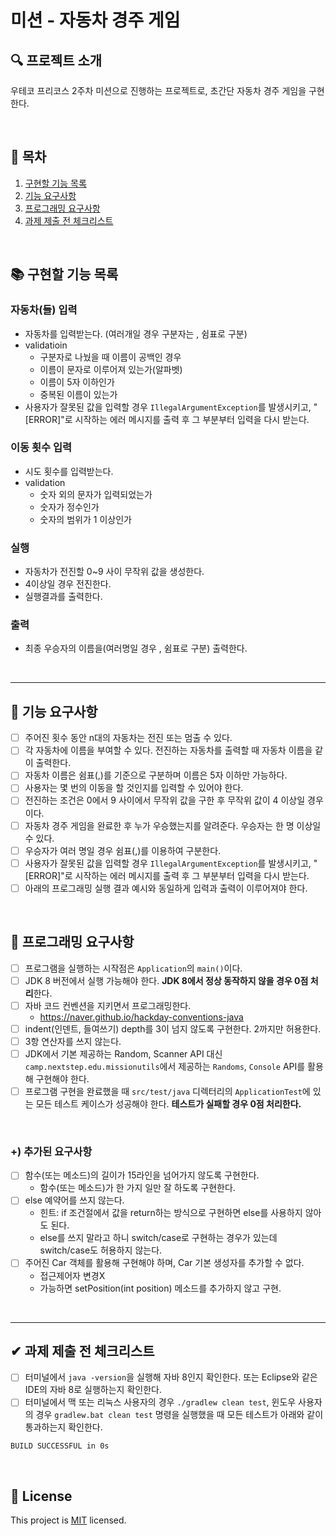 # 미션 - 자동차 경주 게임

## 🔍 프로젝트 소개

 우테코 프리코스 2주차 미션으로 진행하는 프로젝트로, 초간단 자동차 경주 게임을 구현한다.


<br>


## 📑 목차
1. [구현할 기능 목록](#-구현할-기능-목록)
2. [기능 요구사항](#-기능-요구사항)
3. [프로그래밍 요구사항](#-프로그래밍-요구사항)
4. [과제 제출 전 체크리스트](#-과제-제출-전-체크리스트)
<br>



## 📚 구현할 기능 목록
### 자동차(들) 입력
- 자동차를 입력받는다. (여러개일 경우 구분자는 , 쉼표로 구분)
- validatioin
  - 구분자로 나눴을 때 이름이 공백인 경우
  - 이름이 문자로 이루어져 있는가(알파벳)
  - 이름이 5자 이하인가
  - 중복된 이름이 있는가
- 사용자가 잘못된 값을 입력할 경우 `IllegalArgumentException`를 발생시키고, "[ERROR]"로 시작하는 에러 메시지를 출력 후 그 부분부터 입력을 다시 받는다.

### 이동 횟수 입력
- 시도 횟수를 입력받는다.
- validation
  - 숫자 외의 문자가 입력되었는가
  - 숫자가 정수인가
  - 숫자의 범위가 1 이상인가

### 실행
- 자동차가 전진할 0~9 사이 무작위 값을 생성한다.
- 4이상일 경우 전진한다.
- 실행결과를 출력한다.

### 출력
- 최종 우승자의 이름을(여러명일 경우 , 쉼표로 구분) 출력한다.

<br>

---

## 🚀 기능 요구사항

- [ ] 주어진 횟수 동안 n대의 자동차는 전진 또는 멈출 수 있다.
- [ ] 각 자동차에 이름을 부여할 수 있다. 전진하는 자동차를 출력할 때 자동차 이름을 같이 출력한다.
- [ ] 자동차 이름은 쉼표(,)를 기준으로 구분하며 이름은 5자 이하만 가능하다.
- [ ] 사용자는 몇 번의 이동을 할 것인지를 입력할 수 있어야 한다.
- [ ] 전진하는 조건은 0에서 9 사이에서 무작위 값을 구한 후 무작위 값이 4 이상일 경우이다.
- [ ] 자동차 경주 게임을 완료한 후 누가 우승했는지를 알려준다. 우승자는 한 명 이상일 수 있다.
- [ ] 우승자가 여러 명일 경우 쉼표(,)를 이용하여 구분한다.
- [ ] 사용자가 잘못된 값을 입력할 경우 `IllegalArgumentException`를 발생시키고, "[ERROR]"로 시작하는 에러 메시지를 출력 후 그 부분부터 입력을 다시 받는다.
- [ ] 아래의 프로그래밍 실행 결과 예시와 동일하게 입력과 출력이 이루어져야 한다.

<br>


## 🎱 프로그래밍 요구사항

- [ ] 프로그램을 실행하는 시작점은 `Application`의 `main()`이다.
- [ ] JDK 8 버전에서 실행 가능해야 한다. **JDK 8에서 정상 동작하지 않을 경우 0점 처리**한다.
- [ ] 자바 코드 컨벤션을 지키면서 프로그래밍한다.
   - https://naver.github.io/hackday-conventions-java
- [ ] indent(인덴트, 들여쓰기) depth를 3이 넘지 않도록 구현한다. 2까지만 허용한다.
- [ ] 3항 연산자를 쓰지 않는다.
- [ ] JDK에서 기본 제공하는 Random, Scanner API 대신 `camp.nextstep.edu.missionutils`에서 제공하는 `Randoms`, `Console` API를 활용해 구현해야 한다.
- [ ] 프로그램 구현을 완료했을 때 `src/test/java` 디렉터리의 `ApplicationTest`에 있는 모든 테스트 케이스가 성공해야 한다. **테스트가 실패할 경우 0점 처리한다.**

<br>

### +) 추가된 요구사항

- [ ] 함수(또는 메소드)의 길이가 15라인을 넘어가지 않도록 구현한다.
  - 함수(또는 메소드)가 한 가지 일만 잘 하도록 구현한다.
- [ ] else 예약어를 쓰지 않는다.
   - 힌트: if 조건절에서 값을 return하는 방식으로 구현하면 else를 사용하지 않아도 된다.
   - else를 쓰지 말라고 하니 switch/case로 구현하는 경우가 있는데 switch/case도 허용하지 않는다.
- [ ] 주어진 Car 객체를 활용해 구현해야 하며, Car 기본 생성자를 추가할 수 없다.
  - 접근제어자 변경X
  - 가능하면 setPosition(int position) 메소드를 추가하지 않고 구현.



<br>

---

## ✔ 과제 제출 전 체크리스트

- [ ] 터미널에서 `java -version`을 실행해 자바 8인지 확인한다. 또는 Eclipse와 같은 IDE의 자바 8로 실행하는지 확인한다.
- [ ] 터미널에서 맥 또는 리눅스 사용자의 경우 `./gradlew clean test`, 윈도우 사용자의 경우 `gradlew.bat clean test` 명령을 실행했을 때 모든 테스트가 아래와 같이 통과하는지 확인한다.

```
BUILD SUCCESSFUL in 0s
```

<br>


## 📝 License

This project is [MIT](https://github.com/woowacourse/java-racingcar-precourse/blob/master/LICENSE) licensed.
